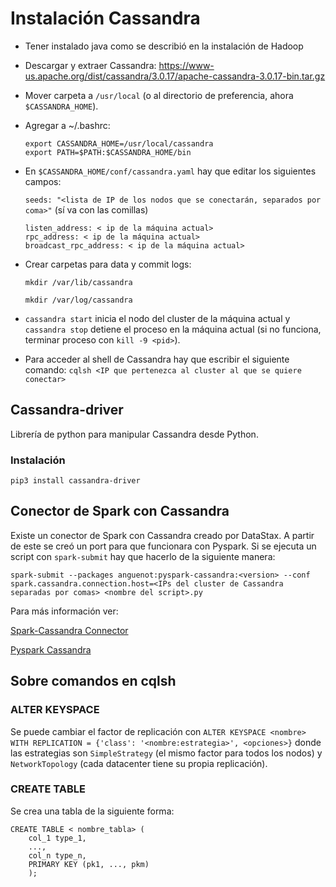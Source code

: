 # Instalación Cassandra
* Tener instalado java como se describió en la instalación de Hadoop
* Descargar y extraer Cassandra: https://www-us.apache.org/dist/cassandra/3.0.17/apache-cassandra-3.0.17-bin.tar.gz
* Mover carpeta a `/usr/local` (o al directorio de preferencia, ahora `$CASSANDRA_HOME`).
* Agregar a ~/.bashrc:

    ```
    export CASSANDRA_HOME=/usr/local/cassandra
    export PATH=$PATH:$CASSANDRA_HOME/bin
    ```

* En `$CASSANDRA_HOME/conf/cassandra.yaml` hay que editar los siguientes campos: 
   
    `seeds: "<lista de IP de los nodos que se conectarán, separados por coma>"` (sí va con las comillas)
    ```
    listen_address: < ip de la máquina actual>
    rpc_address: < ip de la máquina actual>
    broadcast_rpc_address: < ip de la máquina actual>
    ```
* Crear carpetas para data y commit logs:
    ```
    mkdir /var/lib/cassandra

    mkdir /var/log/cassandra
    ```

* `cassandra start` inicia el nodo del cluster de la máquina actual y `cassandra stop` detiene el proceso en la máquina actual (si no funciona, terminar proceso con `kill -9 <pid>`). 
* Para acceder al shell de Cassandra hay que escribir el siguiente comando: 
`cqlsh <IP que pertenezca al cluster al que se quiere conectar>`

## Cassandra-driver
Librería de python para manipular Cassandra desde Python.

### Instalación
`pip3 install cassandra-driver`

## Conector de Spark con Cassandra
Existe un conector de Spark con Cassandra creado por DataStax.
A partir de este se creó un port para que funcionara con Pyspark.
Si se ejecuta un script con `spark-submit` hay que hacerlo de la siguiente manera:

`spark-submit --packages anguenot:pyspark-cassandra:<version> --conf spark.cassandra.connection.host=<IPs del cluster de Cassandra separadas por comas> <nombre del script>.py`

Para más información ver:

[Spark-Cassandra Connector](https://github.com/datastax/spark-cassandra-connector)

[Pyspark Cassandra](https://github.com/anguenot/pyspark-cassandra)

## Sobre comandos en cqlsh

### ALTER KEYSPACE
Se puede cambiar el factor de replicación con `ALTER KEYSPACE <nombre> WITH REPLICATION = {'class': '<nombre:estrategia>', <opciones>}` donde las estrategias son `SimpleStrategy` (el mismo factor para todos los nodos) y `NetworkTopology` (cada datacenter tiene su propia replicación).

### CREATE TABLE
Se crea una tabla de la siguiente forma:
```
CREATE TABLE < nombre_tabla> (
    col_1 type_1,
    ...,
    col_n type_n,
    PRIMARY KEY (pk1, ..., pkm)
    );
```
